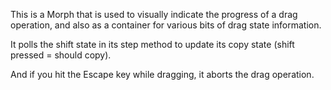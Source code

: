 This is a Morph that is used to visually indicate the progress of a drag operation, and also as a container for various bits of drag state information.

It polls the shift state in its step method to update its copy state (shift pressed = should copy).

And if you hit the Escape key while dragging, it aborts the drag operation.